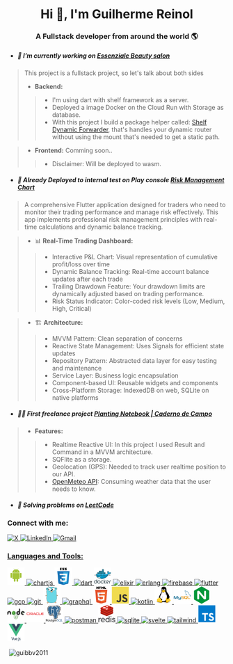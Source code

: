 <h1 align="center">Hi 👋, I'm Guilherme Reinol</h1>
<h3 align="center">A Fullstack developer from around the world 🌎 </h3>

* ##### 🔭 I’m currently working on [Essenziale Beauty salon](https://github.com/guibbv2011/essenziale)
> This project is a fullstack project, so let's talk about both sides
> * **Backend:**
>> - I'm using dart with shelf framework as a server.
>> - Deployed a image Docker on the Cloud Run with Storage as database.
>> - With this project I build a package helper called: [Shelf Dynamic Forwarder](https://pub.dev/packages/shelf_dynamic_forwarder), that's handles your dynamic router without using the mount that's needed to get a static path.

> * **Frontend:** Comming soon..
>> - Disclaimer: Will be deployed to wasm.

* ##### 🧪 Already Deployed to internal test on Play console [Risk Management Chart](https://github.com/guibbv2011/Risk-Management-Chart)
> A comprehensive Flutter application designed for traders who need to monitor their trading performance and manage risk effectively. This app implements professional risk management principles with real-time calculations and dynamic balance tracking.

> * 📊 **Real-Time Trading Dashboard:**
>> - Interactive P&L Chart: Visual representation of cumulative profit/loss over time
>> - Dynamic Balance Tracking: Real-time account balance updates after each trade
>> - Trailing Drawdown Feature: Your drawdown limits are dynamically adjusted based on trading performance.
>> - Risk Status Indicator: Color-coded risk levels (Low, Medium, High, Critical)

> * 🏗️ **Architecture:**
>> - MVVM Pattern: Clean separation of concerns
>> - Reactive State Management: Uses Signals for efficient state updates
>> - Repository Pattern: Abstracted data layer for easy testing and maintenance
>> - Service Layer: Business logic encapsulation
>> - Component-based UI: Reusable widgets and components
>> - Cross-Platform Storage: IndexedDB on web, SQLite on native platforms

* ##### 👨‍💻 First freelance project [Planting Notebook | Caderno de Campo](https://github.com/guibbv2011/caderno_de_campo/tree/changes_to_overview_feature/lib)
> * **Features:**
>> - Realtime Reactive UI: In this project I used Result and Command in a MVVM architecture.
>> - SQFlite as a storage.
>> - Geolocation (GPS): Needed to track user realtime position to our API.
>> - [OpenMeteo API](https://open-meteo.com/): Consuming weather data that the user needs to know.

- ##### 🧠 Solving problems on [LeetCode](https://leetcode.com/u/guibbv2011/)

<h3 align="left">Connect with me:</h3>
<p align="left">
  <a href="https://x.com/atomic_gui"> <img src="https://img.icons8.com/?size=26&id=fNerV6uSzQDC&format=png&color=000000" alt="X" /> <a href="https://www.linkedin.com/in/guilherme-henrique-dos-santos-reinol-016153b2/"> <img src="https://img.icons8.com/?size=28&id=8808&format=png&color=000000" alt="LinkedIn" /> <a href="guibbv2011@gmail.com"> <img src="https://img.icons8.com/?size=32&id=bDFSAh8BX2ti&format=png&color=000000" alt="Gmail" />
</p>
    
<h3 align="left">Languages and Tools:</h3>
<p align="left"> <a href="https://developer.android.com" target="_blank" rel="noreferrer"> <img src="https://raw.githubusercontent.com/devicons/devicon/master/icons/android/android-original-wordmark.svg" alt="android" width="40" height="40"/> </a> <a href="https://www.chartjs.org" target="_blank" rel="noreferrer"> <img src="https://www.chartjs.org/media/logo-title.svg" alt="chartjs" width="40" height="40"/> </a> <a href="https://www.w3schools.com/css/" target="_blank" rel="noreferrer"> <img src="https://raw.githubusercontent.com/devicons/devicon/master/icons/css3/css3-original-wordmark.svg" alt="css3" width="40" height="40"/> </a> <a href="https://dart.dev" target="_blank" rel="noreferrer"> <img src="https://www.vectorlogo.zone/logos/dartlang/dartlang-icon.svg" alt="dart" width="40" height="40"/> </a> <a href="https://www.docker.com/" target="_blank" rel="noreferrer"> <img src="https://raw.githubusercontent.com/devicons/devicon/master/icons/docker/docker-original-wordmark.svg" alt="docker" width="40" height="40"/> </a> <a href="https://elixir-lang.org" target="_blank" rel="noreferrer"> <img src="https://www.vectorlogo.zone/logos/elixir-lang/elixir-lang-icon.svg" alt="elixir" width="40" height="40"/> </a> <a href="https://www.erlang.org/" target="_blank" rel="noreferrer"> <img src="https://www.vectorlogo.zone/logos/erlang/erlang-official.svg" alt="erlang" width="40" height="40"/> </a> <a href="https://firebase.google.com/" target="_blank" rel="noreferrer"> <img src="https://www.vectorlogo.zone/logos/firebase/firebase-icon.svg" alt="firebase" width="40" height="40"/> </a> <a href="https://flutter.dev" target="_blank" rel="noreferrer"> <img src="https://www.vectorlogo.zone/logos/flutterio/flutterio-icon.svg" alt="flutter" width="40" height="40"/> </a> <a href="https://cloud.google.com" target="_blank" rel="noreferrer"> <img src="https://www.vectorlogo.zone/logos/google_cloud/google_cloud-icon.svg" alt="gcp" width="40" height="40"/> </a> <a href="https://git-scm.com/" target="_blank" rel="noreferrer"> <img src="https://www.vectorlogo.zone/logos/git-scm/git-scm-icon.svg" alt="git" width="40" height="40"/> </a> <a href="https://golang.org" target="_blank" rel="noreferrer"> <img src="https://raw.githubusercontent.com/devicons/devicon/master/icons/go/go-original.svg" alt="go" width="40" height="40"/> </a> <a href="https://graphql.org" target="_blank" rel="noreferrer"> <img src="https://www.vectorlogo.zone/logos/graphql/graphql-icon.svg" alt="graphql" width="40" height="40"/> </a> <a href="https://www.w3.org/html/" target="_blank" rel="noreferrer"> <img src="https://raw.githubusercontent.com/devicons/devicon/master/icons/html5/html5-original-wordmark.svg" alt="html5" width="40" height="40"/> </a> <a href="https://developer.mozilla.org/en-US/docs/Web/JavaScript" target="_blank" rel="noreferrer"> <img src="https://raw.githubusercontent.com/devicons/devicon/master/icons/javascript/javascript-original.svg" alt="javascript" width="40" height="40"/> </a> <a href="https://kotlinlang.org" target="_blank" rel="noreferrer"> <img src="https://www.vectorlogo.zone/logos/kotlinlang/kotlinlang-icon.svg" alt="kotlin" width="40" height="40"/> </a> <a href="https://www.linux.org/" target="_blank" rel="noreferrer"> <img src="https://raw.githubusercontent.com/devicons/devicon/master/icons/linux/linux-original.svg" alt="linux" width="40" height="40"/> </a> <a href="https://www.mysql.com/" target="_blank" rel="noreferrer"> <img src="https://raw.githubusercontent.com/devicons/devicon/master/icons/mysql/mysql-original-wordmark.svg" alt="mysql" width="40" height="40"/> </a> <a href="https://www.nginx.com" target="_blank" rel="noreferrer"> <img src="https://raw.githubusercontent.com/devicons/devicon/master/icons/nginx/nginx-original.svg" alt="nginx" width="40" height="40"/> </a> <a href="https://nodejs.org" target="_blank" rel="noreferrer"> <img src="https://raw.githubusercontent.com/devicons/devicon/master/icons/nodejs/nodejs-original-wordmark.svg" alt="nodejs" width="40" height="40"/> </a> <a href="https://www.oracle.com/" target="_blank" rel="noreferrer"> <img src="https://raw.githubusercontent.com/devicons/devicon/master/icons/oracle/oracle-original.svg" alt="oracle" width="40" height="40"/> </a> <a href="https://www.postgresql.org" target="_blank" rel="noreferrer"> <img src="https://raw.githubusercontent.com/devicons/devicon/master/icons/postgresql/postgresql-original-wordmark.svg" alt="postgresql" width="40" height="40"/> </a> <a href="https://postman.com" target="_blank" rel="noreferrer"> <img src="https://www.vectorlogo.zone/logos/getpostman/getpostman-icon.svg" alt="postman" width="40" height="40"/> </a> <a href="https://redis.io" target="_blank" rel="noreferrer"> <img src="https://raw.githubusercontent.com/devicons/devicon/master/icons/redis/redis-original-wordmark.svg" alt="redis" width="40" height="40"/> </a> <a href="https://www.sqlite.org/" target="_blank" rel="noreferrer"> <img src="https://www.vectorlogo.zone/logos/sqlite/sqlite-icon.svg" alt="sqlite" width="40" height="40"/> </a> <a href="https://svelte.dev" target="_blank" rel="noreferrer"> <img src="https://upload.wikimedia.org/wikipedia/commons/1/1b/Svelte_Logo.svg" alt="svelte" width="40" height="40"/> </a> <a href="https://tailwindcss.com/" target="_blank" rel="noreferrer"> <img src="https://www.vectorlogo.zone/logos/tailwindcss/tailwindcss-icon.svg" alt="tailwind" width="40" height="40"/> </a> <a href="https://www.typescriptlang.org/" target="_blank" rel="noreferrer"> <img src="https://raw.githubusercontent.com/devicons/devicon/master/icons/typescript/typescript-original.svg" alt="typescript" width="40" height="40"/> </a> <a href="https://vuejs.org/" target="_blank" rel="noreferrer"> <img src="https://raw.githubusercontent.com/devicons/devicon/master/icons/vuejs/vuejs-original-wordmark.svg" alt="vuejs" width="40" height="40"/> </a> </p>

<p>&nbsp;<img align="center" src="https://github-readme-stats.vercel.app/api?username=guibbv2011&show_icons=true&locale=en" alt="guibbv2011" /></p>


